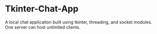 # Tkinter-Chat-App
A local chat application built using tkinter, threading, and socket modules. One server can host unlimited clients.
